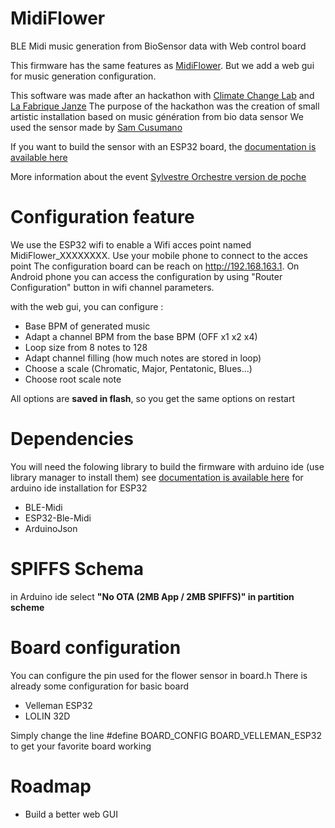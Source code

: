 # MidiFlower
BLE Midi music generation from BioSensor data with Web control board


This firmware has the same features as [MidiFlower](https://github.com/crocsg/MidiFlower). But we add a web gui for music generation configuration.

This software was made after an hackathon with [Climate Change Lab](https://climatechangelab.org/) and [La Fabrique Janze](https://lafabrique.rafcom.bzh/)
The purpose of the hackathon was the creation of small artistic installation based on music génération from bio data sensor
We used the sensor made by [Sam Cusumano](https://github.com/electricityforprogress/MIDIsprout)

If you want to build the sensor with an ESP32 board, the [documentation is available here](https://wikifab.org/wiki/Capteur_BioData_pour_ESP32)

More information about the event [Sylvestre Orchestre version de poche](https://climatechangelab.org/2021/12/13/sylvestre-orchestre-version-de-poche-retour-sur-le-hackathon-de-decembre-2021/)




# Configuration feature
We use the ESP32 wifi to enable a Wifi  acces point named MidiFlower_XXXXXXXX.
Use your mobile phone to connect to the acces point
The configuration board can be reach on http://192.168.163.1. On Android phone you can access the configuration by using "Router Configuration" button
in wifi channel parameters.

with the web gui, you can configure :
- Base BPM of generated music
- Adapt a channel BPM from the base BPM (OFF x1 x2 x4)
- Loop size from 8 notes to 128
- Adapt channel filling (how much notes are stored in loop)
- Choose a scale (Chromatic, Major, Pentatonic, Blues...)
- Choose root scale note

All options are **saved in flash**, so you get the same options on restart


# Dependencies
You will need the folowing library to build the firmware with arduino ide (use library manager to install them)
see [documentation is available here](https://wikifab.org/wiki/Capteur_BioData_pour_ESP32) for arduino ide installation for ESP32

- BLE-Midi
- ESP32-Ble-Midi
- ArduinoJson

# SPIFFS  Schema
in Arduino ide select **"No OTA (2MB App / 2MB SPIFFS)" in partition scheme**

# Board configuration
You can configure the pin used for the flower sensor in board.h
There is already some configuration for basic board
- Velleman ESP32
- LOLIN 32D

Simply change the line 
#define BOARD_CONFIG    BOARD_VELLEMAN_ESP32
to get your favorite board working

# Roadmap
- Build a better web GUI




